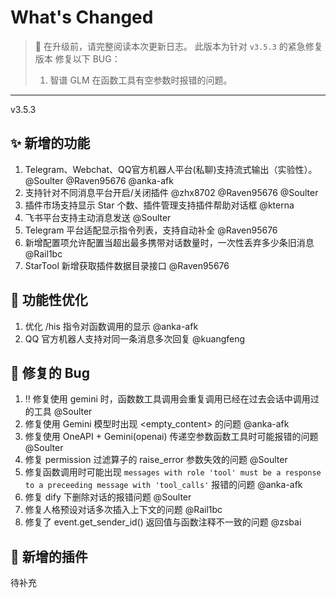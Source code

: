 # What's Changed

> 📢 在升级前，请完整阅读本次更新日志。
> 此版本为针对 `v3.5.3` 的紧急修复版本
> 修复以下 BUG：
> 1. 智谱 GLM 在函数工具有空参数时报错的问题。

---

v3.5.3

## ✨ 新增的功能

1. Telegram、Webchat、QQ官方机器人平台(私聊)支持流式输出（实验性）。@Soulter @Raven95676 @anka-afk
2. 支持针对不同消息平台开启/关闭插件 @zhx8702 @Raven95676 @Soulter
3. 插件市场支持显示 Star 个数、插件管理支持插件帮助对话框 @kterna
4. 飞书平台支持主动消息发送 @Soulter
5. Telegram 平台适配显示指令列表，支持自动补全 @Raven95676
6. 新增配置项允许配置当超出最多携带对话数量时，一次性丢弃多少条旧消息 @Rail1bc
7. StarTool 新增获取插件数据目录接口 @Raven95676

## 🎈 功能性优化

1. 优化 /his 指令对函数调用的显示 @anka-afk
2. QQ 官方机器人支持对同一条消息多次回复 @kuangfeng

## 🐛 修复的 Bug

1. ‼️ 修复使用 gemini 时，函数数工具调用会重复调用已经在过去会话中调用过的工具 @Soulter
2. 修复使用 Gemini 模型时出现 <empty_content> 的问题 @anka-afk
4. 修复使用 OneAPI + Gemini(openai) 传递空参数函数工具时可能报错的问题 @Soulter
5. 修复 permission 过滤算子的 raise_error 参数失效的问题 @Soulter
6. 修复函数调用时可能出现 `messages with role 'tool' must be a response to a preceeding message with 'tool_calls'` 报错的问题 @anka-afk
7. 修复 dify 下删除对话的报错问题 @Soulter
8. 修复人格预设对话多次插入上下文的问题 @Rail1bc
9. 修复了 event.get_sender_id() 返回值与函数注释不一致的问题 @zsbai


## 🧩 新增的插件

待补充
